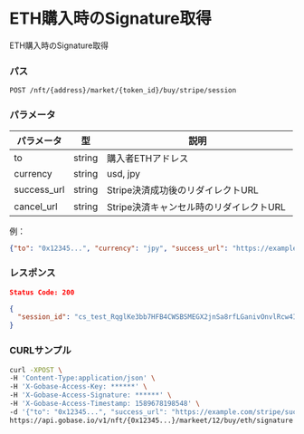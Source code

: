 # ETH購入時のSignature取得

ETH購入時のSignature取得

### パス
```
POST /nft/{address}/market/{token_id}/buy/stripe/session
```

### パラメータ

|  パラメータ    |  型              | 説明                                  |
| ------------ | ---------------- | ------------------------------------- |
|  to          |  string          | 購入者ETHアドレス                       |
|  currency    |  string          | usd, jpy                              |
|  success_url |  string          | Stripe決済成功後のリダイレクトURL   　　　 |
|  cancel_url  |  string          | Stripe決済キャンセル時のリダイレクトURL    |

例：
```json
{"to": "0x12345...", "currency": "jpy", "success_url": "https://example.com/stripe/success", "cancel_url": "https://example.com/stripe/cancel"}
```

### レスポンス
```json
Status Code: 200

{
  "session_id": "cs_test_RqglKe3bb7HFB4CWSBSMEGX2jnSa8rfLGanivOnvlRcw4IweRjjQyoVJ"
}
```

### CURLサンプル
```bash
curl -XPOST \
-H 'Content-Type:application/json' \
-H 'X-Gobase-Access-Key: ******' \
-H 'X-Gobase-Access-Signature: ******' \
-H 'X-Gobase-Access-Timestamp: 1589678198548' \
-d '{"to": "0x12345...", "success_url": "https://example.com/stripe/success", "cancel_url": "https://example.com/stripe/cancel"}' \
https://api.gobase.io/v1/nft/{0x12345...}/markeet/12/buy/eth/signature
```
